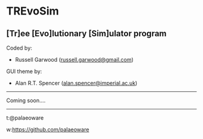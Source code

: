 # TREvoSim
## [Tr]ee [Evo]lutionary [Sim]ulator program
 
Coded by:
 - Russell Garwood (russell.garwood@gmail.com)

GUI theme by:
 - Alan R.T. Spencer (alan.spencer@imperial.ac.uk)

_____

Coming soon....
_____

t:@palaeoware

w:https://github.com/palaeoware
